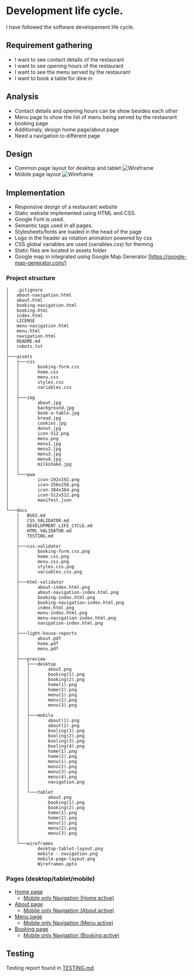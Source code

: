 # Development life cycle.
I have followed the software developement life cycle.

## Requirement gathering
  - I want to see contact details of the restaurant
  - I want to see opening hours of the restaurant
  - I want to see the menu served by the restaurant
  - I want to book a table for dine in

## Analysis
  - Contact details and opening hours can be show besides each other
  - Menu page to show the list of menu being served by the restaurant
  - booking page
  - Additionaly, design home page/about page
  - Need a navigation to different page

## Design
  - Common page layout for desktop and tablet
  ![Wireframe](./wireframes/desktop-tablet-layout.png "Desktop-tablet")
  - Mobile page layout
  ![Wireframe](./wireframes/mobile-page-layout.png "Mobile")

## Implementation
  - Responsive design of a restaurant website
  - Static website implemented using HTML and CSS. 
  - Google Font is used. 
  - Semantic tags used in all pages.
  - Stylesheets/fonts are loaded in the head of the page
  - Logo in the header as rotation animation powered by css
  - CSS global variables are used (variables.css) for theming
  - Static files are located in assets folder
  - Google map in integrated using Google Map Generator [https://google-map-generator.com/]


### Project structure
```
│   .gitignore
│   about-navigation.html
│   about.html
│   booking-navigation.html
│   booking.html
│   index.html
│   LICENSE
│   menu-navigation.html
│   menu.html
│   navigation.html
│   README.md
│   robots.txt
│
├───assets
│   ├───css
│   │       booking-form.css
│   │       home.css
│   │       menu.css
│   │       styles.css
│   │       variables.css
│   │
│   ├───img
│   │       about.jpg
│   │       background.jpg
│   │       book-a-table.jpg
│   │       bread.jpg
│   │       cookies.jpg
│   │       donut.jpg
│   │       icon-512.png
│   │       menu.png
│   │       menu1.jpg
│   │       menu2.jpg
│   │       menu3.jpg
│   │       menu4.jpg
│   │       milkshake.jpg
│   │
│   └───pwa
│           icon-192x192.png
│           icon-256x256.png
│           icon-384x384.png
│           icon-512x512.png
│           manifest.json
│
└───docs
    │   BUGS.md
    │   CSS_VALIDATOR.md
    │   DEVELOPMENT_LIFE_CYCLE.md
    │   HTML_VALIDATOR.md
    │   TESTING.md
    │
    ├───css-validator
    │       booking-form.css.png
    │       home.css.png
    │       menu.css.png
    │       styles.css.png
    │       variables.css.png
    │
    ├───html-validator
    │       about-index.html.png
    │       about-navigation-index.html.png
    │       booking-index.html.png
    │       booking-navigation-index.html.png
    │       index.html.png
    │       menu-index.html.png
    │       menu-navigation-index.html.png
    │       navigation-index.html.png
    │
    ├───light-house-reports
    │       about.pdf
    │       home.pdf
    │       menu.pdf
    │
    ├───preview
    │   ├───desktop
    │   │       about.png
    │   │       booking(1).png
    │   │       booking(2).png
    │   │       home(1).png
    │   │       home(2).png
    │   │       menu(1).png
    │   │       menu(2).png
    │   │       menu(3).png
    │   │
    │   ├───mobile
    │   │       about(1).png
    │   │       about(2).png
    │   │       booling(1).png
    │   │       booling(2).png
    │   │       booling(3).png
    │   │       booling(4).png
    │   │       home(1).png
    │   │       home(2).png
    │   │       menu(1).png
    │   │       menu(2).png
    │   │       menu(3).png
    │   │       menu(4).png
    │   │       navigation.png
    │   │
    │   └───tablet
    │           about.png
    │           booking(1).png
    │           booking(2).png
    │           home(1).png
    │           home(2).png
    │           menu(1).png
    │           menu(2).png
    │           menu(3).png
    │
    └───wireframes
            desktop-tablet-layout.png
            mobile - navigation.png
            mobile-page-layout.png
            Wireframes.pptx 
```
### Pages (desktop/tablet/mobile)
  - [Home page](../index.html) 
    - [Mobile only Navigation (Home active)](../navigation.html) 
  - [About page](../about.html) 
    - [Mobile only Navigation (About active)](../about-navigation.html) 
  - [Menu page](../menu.html) 
    - [Mobile only Navigation (Menu active)](../menu-navigation.html) 
  - [Booking page](../booking.html)
    - [Mobile only Navigation (Booking active)](../booking-navigation.html)  


## Testing
Testing report found in [TESTING.md](./TESTING.md)